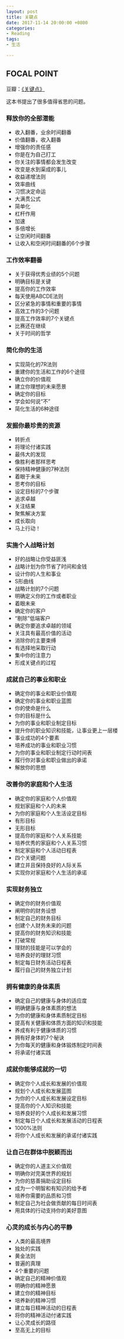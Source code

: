```yaml
---
layout: post
title: 关键点
date: 2017-11-14 20:00:00 +0800
categories:
- Reading
tags:
- 生活

---
```


## FOCAL POINT

豆瓣：[《关键点》](https://book.douban.com/subject/1044846/)

这本书提出了很多值得省思的问题。

### 释放你的全部潜能

- 收入翻番，业余时间翻番
- 价值翻番，收入翻番
- 增强你的责任感
- 你是在为自己打工
- 你关注的事情都会发生改变
- 改变是水到渠成的事儿
- 收益递增法则
- 效率曲线
- 习惯决定命运
- 大满贯公式
- 简单化
- 杠杆作用
- 加速
- 多倍增长
- 让空闲时间翻番
- 让收入和空闲时间翻番的6个步骤

### 工作效率翻番

- 关于获得优秀业绩的5个问题
- 明确目标是关键
- 提高你的工作效率
- 每天使用ABCDE法则
- 区分紧急的事情和重要的事情
- 高效工作的3个问题
- 提高工作效率的7个关键点
- 比赛还在继续
- 关于时间的哲学

### 简化你的生活

- 实现简化的7R法则
- 重建你的生活和工作的6个途径
- 确立你的价值观
- 建立你理想的未来愿景
- 确定你的目标
- 学会如何说“不”
- 简化生活的6种途径

### 发掘你最珍贵的资源

- 转折点
- 将理论付诸实践
- 最伟大的发现
- 像胜利者那样思考
- 保持精神健康的7种法则
- 着眼于未来
- 思考你的目标
- 设定目标的7个步骤
- 追求卓越
- 关注结果
- 聚焦解决方案
- 成长取向
- 马上行动！

### 实施个人战略计划

- 好的战略让你受益匪浅
- 战略计划为你节省了时间和金钱
- 设计你的人生和事业
- S形曲线
- 战略计划的7个问题
- 明确定义你的工作或者职业
- 着眼未来
- 确定你的客户
- “剔除”低端客户
- 确定你要追求卓越的领域
- 关注具有最高价值的活动
- 消除你的主要束缚
- 有选择地采取行动
- 集中你的注意力
- 形成关键点的过程

### 成就自己的事业和职业

- 确定你的事业和职业价值观
- 确定你的事业和职业蓝图
- 你的使命是什么
- 你的目标是什么
- 为你的事业和职业制定目标
- 提升你的职业知识和技能，让事业更上一层楼
- 事业成功的4个要素
- 培养成功的事业和职业习惯
- 为你的事业和职业制定行动时间表
- 履行你对事业和职业做出的承诺
- 解放你的思想

### 改善你的家庭和个人生活

- 确定你的家庭和个人价值观
- 规划家庭和个人的未来
- 为你的家庭和个人生活设定目标
- 有形目标
- 无形目标
- 提高你的家庭和个人关系技能
- 培养优秀的家庭和个人关系习惯
- 制定家庭和个人活动日程表
- 四个关键问题
- 建立并且保持良好的人际关系
- 实现你对家庭和个人生活的承诺

### 实现财务独立

- 确定你的财务价值观
- 阐明你的财务设想
- 制定自己的财务目标
- 创建个人财务未来的问题
- 提高你的财务知识和技能
- 打破常规
- 理财的技能是可以学会的
- 培养良好的理财习惯
- 制定每日财务活动日程表
- 履行自己的财务独立计划

### 拥有健康的身体素质

- 确定自己的健康与身体的适应度
- 明确健康与身体素质的想法
- 为你的健康和身体素质制定目标
- 提高有关健康和体质方面的知识和技能
- 养成有利于健康体质的习惯
- 拥有好身体的7个秘诀
- 为你每天的健康和身体锻炼制定时间表
- 将承诺付诸实践

### 成就你能够成就的一切

- 确定你个人成长和发展的价值观
- 规划个人成长和发展蓝图
- 为你的个人成长和发展设定目标
- 提高你的个人知识和技能
- 培养良好的个人成长和发展习惯
- 制定每日个人成长和发展活动的日程表
- 1000%法则
- 将你个人成长和发展的承诺付诸实践

### 让自己在群体中脱颖而出

- 确定你的人道主义价值观
- 明确你对完美世界的规划
- 为你的慈善捐助设定目标
- 成为一个明智和有知识的给予者
- 培养你需要的品质和习惯
- 制定自己为社会做贡献的每日时间表
- 用具体的行动支持你的美好意图

### 心灵的成长与内心的平静

- 人类的最高境界
- 独处的实践
- 黄金法则
- 普遍的真理
- 4个重要的问题
- 确定自己的精神价值观
- 明确你的精神愿景
- 建立你的精神目标
- 培养新的精神习惯
- 建立每日精神活动的日程表
- 将你的精神活动付诸实践
- 让心灵成长的路径
- 至高无上的目标

